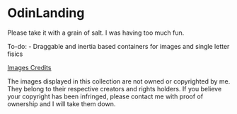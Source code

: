 # OdinLanding

Please take it with a grain of salt. I was having too much fun.

To-do: - Draggable and inertia based containers for images and single letter fisics


[Images Credits](./credits.md)
  
  

The images displayed in this collection are not owned or copyrighted by me. They belong to their respective creators and rights holders. If you believe your copyright has been infringed, please contact me with proof of ownership and I will take them down.
